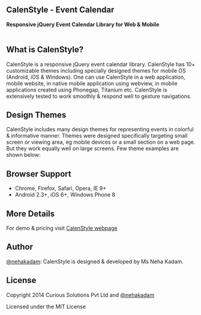 ##  CalenStyle - Event Calendar
**Responsive jQuery Event Calendar Library for Web & Mobile** <br/><br/>

## What is CalenStyle?
CalenStyle is a responsive jQuery event calendar library. CalenStyle has 10+ customizable themes including specially designed themes for mobile OS (Android, iOS & Windows). One can use CalenStyle in a web application, mobile website, in native mobile application using webview, in mobile applications created using Phonegap, Titanium etc. CalenStyle is extensively tested to work smoothly & respond well to gesture navigations. 

## Design Themes
CalenStyle includes many design themes for representing events in colorful & informative manner. Themes were designed specifically targeting small screen or viewing area, eg mobile devices or a small section on a web page. But they work equally well on large screens. Few theme examples are shown below:


## Browser Support
- Chrome, Firefox, Safari, Opera, IE 9+
- Android 2.3+, iOS 6+, Windows Phone 8

## More Details
For demo & pricing visit [CalenStyle webpage](http://curioussolutions/apps/calenstyle/ "CalenStyle Plugin Details")

## Author
[@nehakadam](https://github.com/nehakadam): CalenStyle is designed & developed by Ms Neha Kadam.

## License
Copyright 2014 Curious Solutions Pvt Ltd and [@nehakadam](https://github.com/nehakadam)

Licensed under the MIT License
